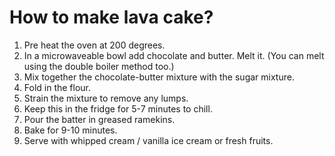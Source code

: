 # How to make lava cake? 

1. Pre heat the oven at 200 degrees.
2. In a microwaveable bowl add chocolate and butter. Melt it. (You can melt using the double boiler method too.)
3. Mix together the chocolate-butter mixture with the sugar mixture.
4. Fold in the flour.
5. Strain the mixture to remove any lumps.
6. Keep this in the fridge for 5-7 minutes to chill.
7. Pour the batter in greased ramekins.
8. Bake for 9-10 minutes.
9. Serve with whipped cream / vanilla ice cream or fresh fruits.